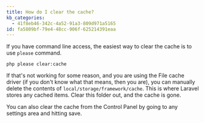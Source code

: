 ```yaml
---
title: How do I clear the cache?
kb_categories:
  - 41f8eb46-342c-4a52-91a3-809d971a5165
id: fa5809bf-79e4-48cc-906f-625214391eaa
---
```

If you have command line access, the easiest way to clear the cache is to use `please` command.

``` .language-bash
php please clear:cache
```

If that's not working for some reason, and you are using the File cache driver (if you don't know what that means, then
you are), you can manually delete the contents of `local/storage/framework/cache`. This is where Laravel stores any cached
items. Clear this folder out, and the cache is gone.

You can also clear the cache from the Control Panel by going to any settings area and hitting save.
